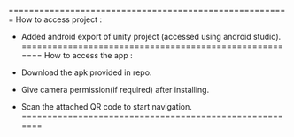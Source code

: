 
=======================================================
How to access project :

* Added android export of unity project 
	(accessed using android studio).
=======================================================
How to access the app :

* Download the apk provided in repo.
* Give camera permission(if required) after installing.
* Scan the attached QR code to start navigation.
=======================================================



